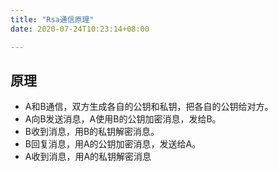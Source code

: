 ```yaml
---
title: "Rsa通信原理"
date: 2020-07-24T10:23:14+08:00

---
```


## 原理
- A和B通信，双方生成各自的公钥和私钥，把各自的公钥给对方。
- A向B发送消息，A使用B的公钥加密消息，发给B。
- B收到消息，用B的私钥解密消息。
- B回复消息，用A的公钥加密消息，发送给A。
- A收到消息，用A的私钥解密消息
